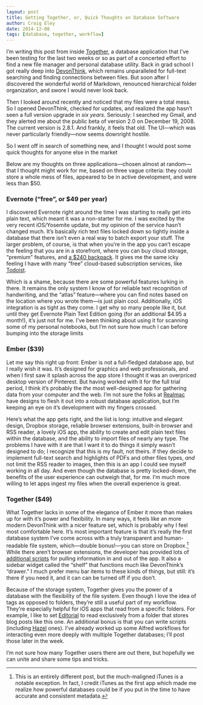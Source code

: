 ```yaml
---  
layout: post 
title: Getting Together, or, Quick Thoughts on Database Software
author: Craig Eley 
date: 2014-12-08
tags: [database, together, workflow]
---
```


I’m writing this post from inside [Together](http://reinventedsoftware.com/together/), a database application that I’ve been testing for the last two weeks or so as part of a concerted effort to find a new file manager and personal database utility. Back in grad school I got really deep into [DevonThink](http://www.devontechnologies.com/products/devonthink/overview.html), which remains unparalleled for full-text searching and finding connections between files. But soon after I discovered the wonderful world of Markdown, renounced hierarchical folder organization, and swore I would never look back.

Then I looked around recently and noticed that my files were a total mess. So I opened DevonThink, checked for updates, and realized the app hasn’t seen a full version upgrade in *six years*. Seriously: I searched my Gmail, and they alerted me about the public beta of version 2.0 on December 19, 2008. The current version is 2.8.1. And frankly, it feels that old. The UI—which was never particularly friendly—now seems downright hostile.

So I went off in search of something new, and I thought I would post some quick thoughts for anyone else in the market 

Below are my thoughts on three applications—chosen almost at random—that I thought might work for me, based on three vague criteria: they could store a whole mess of files, appeared to be in active development, and were less than $50.

### Evernote (“free”, or $49 per year)

I discovered Evernote right around the time I was starting to really get into plain text, which meant it was a non-starter for me. I was excited by the very recent iOS/Yosemite update, but my opinion of the service hasn’t changed much. It’s basically rich text files locked down so tightly inside a database that there isn’t even a real way to batch export your stuff. The larger problem, of course, is that when you’re in the app you can’t escape the feeling that you are in a storefront, where you can buy cloud storage, “premium” features, and [a $240 backpack](https://www.evernote.com/market/feature/rucksack). It gives me the same icky feeling I have with many “free” cloud-based subscription services, like [Todoist](https://en.todoist.com/).

Which is a shame, because there are some powerful features lurking in there. It remains the only system I know of for reliable text recognition of handwriting, and the “atlas” feature—where you can find notes based on the location where you wrote them—is just plain cool. Additionally, iOS integration is as tight as they come. I get why so many people like it, but until they get Evernote Plain Text Edition going (for an additional $4.95 a month!), it’s just not for me. I’ve been thinking about using it for scanning some of my personal notebooks, but I’m not sure how much I can before bumping into the storage limits

### Ember ($39)

Let me say this right up front: Ember is not a full-fledged database app, but I really wish it was. It’s designed for graphics and web professionals, and when I first saw it splash across the app store I thought it was an overpriced desktop version of Pinterest. But having worked with it for the full trial period, I think it’s probably the *the* most well-designed app for gathering data from your computer and the web. I’m not sure the folks at [Realmac](http://realmacsoftware.com/) have designs to flesh it out into a robust database application, but I’m keeping an eye on it’s development with my fingers crossed.

Here’s what the app gets right, and the list is long: intuitive and elegant design, Dropbox storage, reliable browser extensions, built-in browser and RSS reader, a lovely iOS app, the ability to create and edit plain text files within the database, and the ability to import files of nearly any type. The problems I have with it are that I want it to do things it simply wasn’t designed to do; I recognize that this is my fault, not theirs. If they decide to implement full-text search and highlights of PDFs and other files types, *and* not limit the RSS reader to images, then this is an app I could see myself working in all day. And even though the database is pretty locked-down, the benefits of the user experience can outweigh that, for me. I’m much more willing to let apps ingest my files when the overall experience is great.

### Together ($49) 

What Together lacks in some of the elegance of Ember it more than makes up for with it’s power and flexibility. In many ways, it feels like an more modern DevonThink with a nicer feature set, which is probably why I feel most comfortable here. It’s most important feature is that it’s really the first database system I’ve come across with a truly transparent and human-readable file system, which—double bonus!—you can store on Dropbox.[^1411292150] While there aren’t browser extensions, the developer has provided lots of [additional scripts](http://reinventedsoftware.com/together/scripts/index.html) for pulling information in and out of the app. It also a sidebar widget called the “shelf” that functions much like DevonThink’s “drawer.” I much prefer menu bar items to these kinds of things, but still: it’s there if you need it, and it can can be turned off if you don’t.

Because of the storage system, Together gives you the power of a database with the flexibility of the file system. Even though I love the idea of tags as opposed to folders, they’re still a useful part of my workflow. They’re especially helpful for iOS apps that read from a specific folders. For example, I like to set [Editorial](http://omz-software.com/editorial/) to read exclusively from a folder that stores blog posts like this one. An additional bonus is that you can write scripts (including [Hazel](http://www.noodlesoft.com/hazel.php) ones). I’ve already worked up some Alfred workflows for interacting even more deeply with multiple Together databases; I’ll post those later in the week.

I’m not sure how many Together users there are out there, but hopefully we can unite and share some tips and tricks.

[^1411292150]: This is an entirely different post, but the much-maligned iTunes is a notable exception. In fact, I credit iTunes as the first app which made me realize how powerful databases could be if you put in the time to have accurate and consistent metadata.